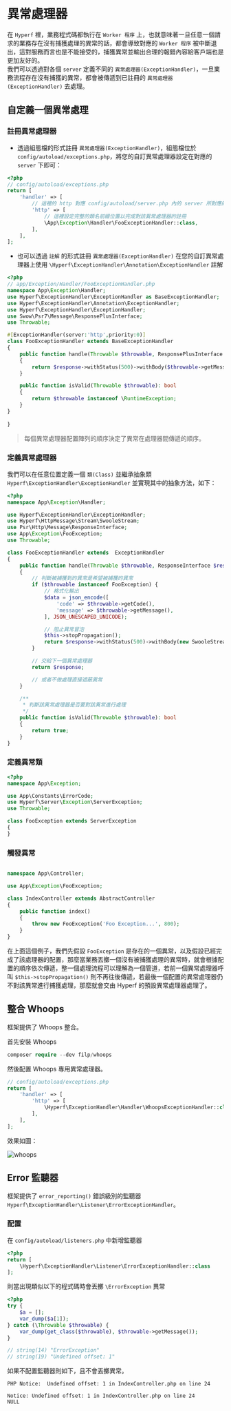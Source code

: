 # 異常處理器

在 `Hyperf` 裡，業務程式碼都執行在 `Worker 程序` 上，也就意味著一旦任意一個請求的業務存在沒有捕獲處理的異常的話，都會導致對應的 `Worker 程序` 被中斷退出，這對服務而言也是不能接受的，捕獲異常並輸出合理的報錯內容給客戶端也是更加友好的。   
我們可以透過對各個 `server` 定義不同的 `異常處理器(ExceptionHandler)`，一旦業務流程存在沒有捕獲的異常，都會被傳遞到已註冊的 `異常處理器(ExceptionHandler)` 去處理。

## 自定義一個異常處理

### 註冊異常處理器

* 透過組態檔的形式註冊 `異常處理器(ExceptionHandler)`，組態檔位於 `config/autoload/exceptions.php`，將您的自訂異常處理器設定在對應的 `server` 下即可：

```php
<?php
// config/autoload/exceptions.php
return [
    'handler' => [
        // 這裡的 http 對應 config/autoload/server.php 內的 server 所對應的 name 值
        'http' => [
            // 這裡設定完整的類名前綴位置以完成對該異常處理器的註冊
            \App\Exception\Handler\FooExceptionHandler::class,
        ],    
    ],
];
```

* 也可以透過 `註解` 的形式註冊 `異常處理器(ExceptionHandler)` 在您的自訂異常處理器上使用 `\Hyperf\ExceptionHandler\Annotation\ExceptionHandler` 註解

```php
<?php
// app/Exception/Handler/FooExceptionHandler.php
namespace App\Exception\Handler;
use Hyperf\ExceptionHandler\ExceptionHandler as BaseExceptionHandler;
use Hyperf\ExceptionHandler\Annotation\ExceptionHandler;
use Hyperf\ExceptionHandler\ExceptionHandler;
use Swow\Psr7\Message\ResponsePlusInterface;
use Throwable;

#[ExceptionHandler(server:'http',priority:0)]
class FooExceptionHandler extends BaseExceptionHandler
{
    public function handle(Throwable $throwable, ResponsePlusInterface $response)
    {
        return $response->withStatus(500)->withBody($throwable->getMessage());
    }

    public function isValid(Throwable $throwable): bool
    {
        return $throwable instanceof \RuntimeException;
    }
}
    
}
```

> 每個異常處理器配置陣列的順序決定了異常在處理器間傳遞的順序。

### 定義異常處理器

我們可以在任意位置定義一個 `類(Class)` 並繼承抽象類 ` Hyperf\ExceptionHandler\ExceptionHandler` 並實現其中的抽象方法，如下：

```php
<?php
namespace App\Exception\Handler;

use Hyperf\ExceptionHandler\ExceptionHandler;
use Hyperf\HttpMessage\Stream\SwooleStream;
use Psr\Http\Message\ResponseInterface;
use App\Exception\FooException;
use Throwable;

class FooExceptionHandler extends  ExceptionHandler
{
    public function handle(Throwable $throwable, ResponseInterface $response)
    {
        // 判斷被捕獲到的異常是希望被捕獲的異常
        if ($throwable instanceof FooException) {
            // 格式化輸出
            $data = json_encode([
                'code' => $throwable->getCode(),
                'message' => $throwable->getMessage(),
            ], JSON_UNESCAPED_UNICODE);

            // 阻止異常冒泡
            $this->stopPropagation();
            return $response->withStatus(500)->withBody(new SwooleStream($data));
        }

        // 交給下一個異常處理器
        return $response;

        // 或者不做處理直接遮蔽異常
    }

    /**
     * 判斷該異常處理器是否要對該異常進行處理
     */
    public function isValid(Throwable $throwable): bool
    {
        return true;
    }
}
```

### 定義異常類

```php
<?php
namespace App\Exception;

use App\Constants\ErrorCode;
use Hyperf\Server\Exception\ServerException;
use Throwable;

class FooException extends ServerException
{
}
```

### 觸發異常

```php

namespace App\Controller;

use App\Exception\FooException;

class IndexController extends AbstractController
{
    public function index()
    {
        throw new FooException('Foo Exception...', 800);
    }
}

```
在上面這個例子，我們先假設 `FooException` 是存在的一個異常，以及假設已經完成了該處理器的配置，那麼當業務丟擲一個沒有被捕獲處理的異常時，就會根據配置的順序依次傳遞，整一個處理流程可以理解為一個管道，若前一個異常處理器呼叫 `$this->stopPropagation()` 則不再往後傳遞，若最後一個配置的異常處理器仍不對該異常進行捕獲處理，那麼就會交由 Hyperf 的預設異常處理器處理了。

## 整合 Whoops

框架提供了 Whoops 整合。

首先安裝 Whoops
```php
composer require --dev filp/whoops
```

然後配置 Whoops 專用異常處理器。

```php
// config/autoload/exceptions.php
return [
    'handler' => [
        'http' => [
            \Hyperf\ExceptionHandler\Handler\WhoopsExceptionHandler::class,
        ],    
    ],
];
```

效果如圖：

![whoops](/imgs/whoops.png)


## Error 監聽器

框架提供了 `error_reporting()` 錯誤級別的監聽器 `Hyperf\ExceptionHandler\Listener\ErrorExceptionHandler`。

### 配置

在 `config/autoload/listeners.php` 中新增監聽器

```php
<?php
return [
    \Hyperf\ExceptionHandler\Listener\ErrorExceptionHandler::class
];
```

則當出現類似以下的程式碼時會丟擲 `\ErrorException` 異常

```php
<?php
try {
    $a = [];
    var_dump($a[1]);
} catch (\Throwable $throwable) {
    var_dump(get_class($throwable), $throwable->getMessage());
}

// string(14) "ErrorException"
// string(19) "Undefined offset: 1"
```

如果不配置監聽器則如下，且不會丟擲異常。

```
PHP Notice:  Undefined offset: 1 in IndexController.php on line 24

Notice: Undefined offset: 1 in IndexController.php on line 24
NULL
```

